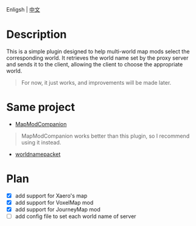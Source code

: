 Enligsh | [中文](./README_CN.md)
# Description
This is a simple plugin designed to help multi-world map mods select the corresponding world. 
It retrieves the world name set by the proxy server and sends it to the client, allowing the client to choose the appropriate world.
> For now, it just works, and improvements will be made later.

# Same project
- [MapModCompanion](https://github.com/turikhay/MapModCompanion)
> MapModCompanion works better than this plugin, so I recommend using it instead.
- [worldnamepacket](https://github.com/kosmolot-mods/worldnamepacket)

# Plan

- [x] add support for Xaero's map
- [x] add support for VoxelMap mod
- [x] add support for JourneyMap mod
- [ ] add config file to set each world name of server